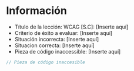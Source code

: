 # Información

- Título de la lección: WCAG [S.C]: [Inserte aquí]
- Criterio de éxito a evaluar: [Inserte aquí]
- Situación incorrecta: [Inserte aquí]
- Situacion correcta: [Inserte aquí]
- Pieza de código inaccessible: [Inserte aquí]

```javascript
// Pieza de código inaccesible
```
